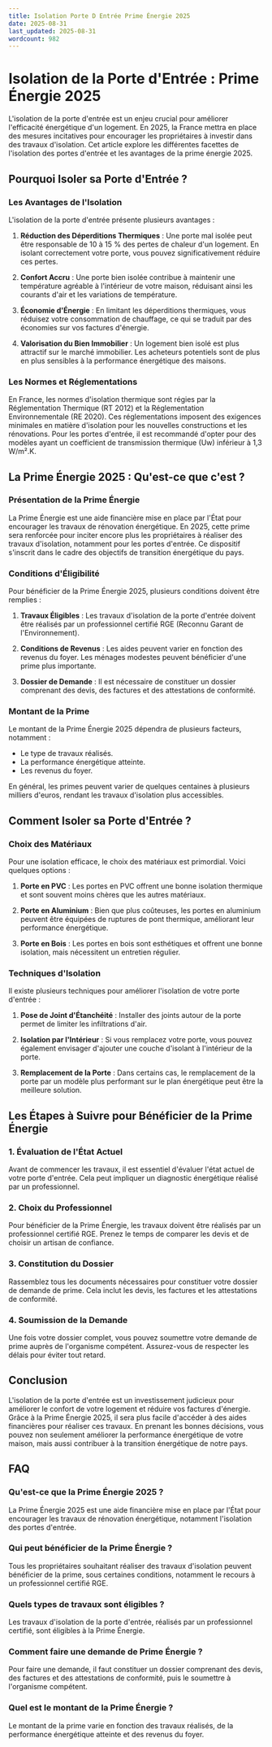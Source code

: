 ```yaml
---
title: Isolation Porte D Entrée Prime Énergie 2025
date: 2025-08-31
last_updated: 2025-08-31
wordcount: 982
---
```


# Isolation de la Porte d'Entrée : Prime Énergie 2025

L'isolation de la porte d'entrée est un enjeu crucial pour améliorer l'efficacité énergétique d'un logement. En 2025, la France mettra en place des mesures incitatives pour encourager les propriétaires à investir dans des travaux d'isolation. Cet article explore les différentes facettes de l'isolation des portes d'entrée et les avantages de la prime énergie 2025.

## Pourquoi Isoler sa Porte d'Entrée ?

### Les Avantages de l'Isolation

L'isolation de la porte d'entrée présente plusieurs avantages :

1. **Réduction des Déperditions Thermiques** : Une porte mal isolée peut être responsable de 10 à 15 % des pertes de chaleur d'un logement. En isolant correctement votre porte, vous pouvez significativement réduire ces pertes.

2. **Confort Accru** : Une porte bien isolée contribue à maintenir une température agréable à l'intérieur de votre maison, réduisant ainsi les courants d'air et les variations de température.

3. **Économie d'Énergie** : En limitant les déperditions thermiques, vous réduisez votre consommation de chauffage, ce qui se traduit par des économies sur vos factures d'énergie.

4. **Valorisation du Bien Immobilier** : Un logement bien isolé est plus attractif sur le marché immobilier. Les acheteurs potentiels sont de plus en plus sensibles à la performance énergétique des maisons.

### Les Normes et Réglementations

En France, les normes d'isolation thermique sont régies par la Réglementation Thermique (RT 2012) et la Réglementation Environnementale (RE 2020). Ces réglementations imposent des exigences minimales en matière d'isolation pour les nouvelles constructions et les rénovations. Pour les portes d'entrée, il est recommandé d'opter pour des modèles ayant un coefficient de transmission thermique (Uw) inférieur à 1,3 W/m².K.

## La Prime Énergie 2025 : Qu'est-ce que c'est ?

### Présentation de la Prime Énergie

La Prime Énergie est une aide financière mise en place par l'État pour encourager les travaux de rénovation énergétique. En 2025, cette prime sera renforcée pour inciter encore plus les propriétaires à réaliser des travaux d'isolation, notamment pour les portes d'entrée. Ce dispositif s'inscrit dans le cadre des objectifs de transition énergétique du pays.

### Conditions d'Éligibilité

Pour bénéficier de la Prime Énergie 2025, plusieurs conditions doivent être remplies :

1. **Travaux Éligibles** : Les travaux d'isolation de la porte d'entrée doivent être réalisés par un professionnel certifié RGE (Reconnu Garant de l'Environnement).

2. **Conditions de Revenus** : Les aides peuvent varier en fonction des revenus du foyer. Les ménages modestes peuvent bénéficier d'une prime plus importante.

3. **Dossier de Demande** : Il est nécessaire de constituer un dossier comprenant des devis, des factures et des attestations de conformité.

### Montant de la Prime

Le montant de la Prime Énergie 2025 dépendra de plusieurs facteurs, notamment :

- Le type de travaux réalisés.
- La performance énergétique atteinte.
- Les revenus du foyer.

En général, les primes peuvent varier de quelques centaines à plusieurs milliers d'euros, rendant les travaux d'isolation plus accessibles.

## Comment Isoler sa Porte d'Entrée ?

### Choix des Matériaux

Pour une isolation efficace, le choix des matériaux est primordial. Voici quelques options :

1. **Porte en PVC** : Les portes en PVC offrent une bonne isolation thermique et sont souvent moins chères que les autres matériaux.

2. **Porte en Aluminium** : Bien que plus coûteuses, les portes en aluminium peuvent être équipées de ruptures de pont thermique, améliorant leur performance énergétique.

3. **Porte en Bois** : Les portes en bois sont esthétiques et offrent une bonne isolation, mais nécessitent un entretien régulier.

### Techniques d'Isolation

Il existe plusieurs techniques pour améliorer l'isolation de votre porte d'entrée :

1. **Pose de Joint d'Étanchéité** : Installer des joints autour de la porte permet de limiter les infiltrations d'air.

2. **Isolation par l'Intérieur** : Si vous remplacez votre porte, vous pouvez également envisager d'ajouter une couche d'isolant à l'intérieur de la porte.

3. **Remplacement de la Porte** : Dans certains cas, le remplacement de la porte par un modèle plus performant sur le plan énergétique peut être la meilleure solution.

## Les Étapes à Suivre pour Bénéficier de la Prime Énergie

### 1. Évaluation de l'État Actuel

Avant de commencer les travaux, il est essentiel d'évaluer l'état actuel de votre porte d'entrée. Cela peut impliquer un diagnostic énergétique réalisé par un professionnel.

### 2. Choix du Professionnel

Pour bénéficier de la Prime Énergie, les travaux doivent être réalisés par un professionnel certifié RGE. Prenez le temps de comparer les devis et de choisir un artisan de confiance.

### 3. Constitution du Dossier

Rassemblez tous les documents nécessaires pour constituer votre dossier de demande de prime. Cela inclut les devis, les factures et les attestations de conformité.

### 4. Soumission de la Demande

Une fois votre dossier complet, vous pouvez soumettre votre demande de prime auprès de l'organisme compétent. Assurez-vous de respecter les délais pour éviter tout retard.

## Conclusion

L'isolation de la porte d'entrée est un investissement judicieux pour améliorer le confort de votre logement et réduire vos factures d'énergie. Grâce à la Prime Énergie 2025, il sera plus facile d'accéder à des aides financières pour réaliser ces travaux. En prenant les bonnes décisions, vous pouvez non seulement améliorer la performance énergétique de votre maison, mais aussi contribuer à la transition énergétique de notre pays.

## FAQ

### Qu'est-ce que la Prime Énergie 2025 ?

La Prime Énergie 2025 est une aide financière mise en place par l'État pour encourager les travaux de rénovation énergétique, notamment l'isolation des portes d'entrée.

### Qui peut bénéficier de la Prime Énergie ?

Tous les propriétaires souhaitant réaliser des travaux d'isolation peuvent bénéficier de la prime, sous certaines conditions, notamment le recours à un professionnel certifié RGE.

### Quels types de travaux sont éligibles ?

Les travaux d'isolation de la porte d'entrée, réalisés par un professionnel certifié, sont éligibles à la Prime Énergie.

### Comment faire une demande de Prime Énergie ?

Pour faire une demande, il faut constituer un dossier comprenant des devis, des factures et des attestations de conformité, puis le soumettre à l'organisme compétent.

### Quel est le montant de la Prime Énergie ?

Le montant de la prime varie en fonction des travaux réalisés, de la performance énergétique atteinte et des revenus du foyer.